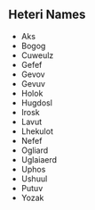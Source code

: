 
## Heteri Names

* Aks
* Bogog
* Cuweulz 
* Gefef 
* Gevov 
* Gevuv 
* Holok 
* Hugdosl
* Irosk
* Lavut 
* Lhekulot
* Nefef 
* Ogliard
* Uglaiaerd 
* Uphos 
* Ushuul 
* Putuv 
* Yozak